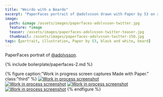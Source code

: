 ```yaml
---
title: "Weirdo with a Beardo"
excerpt: "PaperFaces portrait of @adolvsson drawn with Paper by 53 on an iPad."
image: 
  path: &image /assets/images/paperfaces-adolvsson-twitter.jpg 
  feature: *image
  teaser: /assets/images/paperfaces-adolvsson-twitter-teaser.jpg
  thumbnail: /assets/images/paperfaces-adolvsson-twitter-150.jpg
tags: [portrait, illustration, Paper by 53, black and white, beard]
---
```


PaperFaces portrait of [@adolvsson](https://twitter.com/adolvsson).

{% include boilerplate/paperfaces-2.md %}

{% figure caption:"Work in progress screen captures Made with Paper." class:"third" %}
[![Work in process screenshot](/assets/images/paperfaces-adolvsson-process-1-600.jpg)](/assets/images/paperfaces-adolvsson-process-1-lg.jpg) [![Work in process screenshot](/assets/images/paperfaces-adolvsson-process-2-600.jpg)](/assets/images/paperfaces-adolvsson-process-2-lg.jpg) [![Work in process screenshot](/assets/images/paperfaces-adolvsson-process-3-600.jpg)](/assets/images/paperfaces-adolvsson-process-3-lg.jpg) [![Work in process screenshot](/assets/images/paperfaces-adolvsson-process-4-600.jpg)](/assets/images/paperfaces-adolvsson-process-4-lg.jpg)
{% endfigure %}
